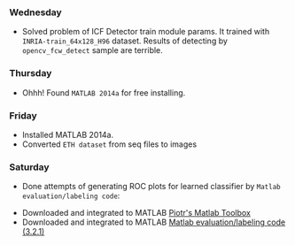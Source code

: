 ### Wednesday
 - Solved problem of ICF Detector train module params. It trained with `INRIA-train_64x128_H96` dataset. Results of detecting by `opencv_fcw_detect` sample are terrible.

### Thursday
 - Ohhh! Found `MATLAB 2014a` for free installing.

### Friday
 - Installed MATLAB 2014a.
 - Converted `ETH dataset` from seq files to images

### Saturday
 - Done attempts of generating ROC plots for learned classifier by `Matlab evaluation/labeling code`:
  * Downloaded and integrated to MATLAB [Piotr's Matlab Toolbox](http://vision.ucsd.edu/~pdollar/toolbox/doc/index.html)
  * Downloaded and integrated to MATLAB [Matlab evaluation/labeling code (3.2.1)](http://www.vision.caltech.edu/Image_Datasets/CaltechPedestrians/code/code3.2.1.zip)
